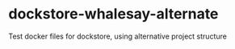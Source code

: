 # dockstore-whalesay-alternate
Test docker files for dockstore, using alternative project structure
